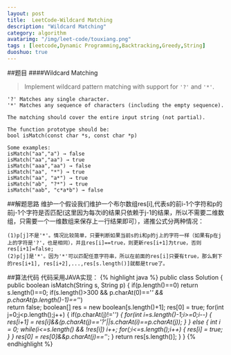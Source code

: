 ```yaml
---
layout: post
title:  LeetCode-Wildcard Matching 
description: "Wildcard Matching"
category: algorithm
avatarimg: "/img/leet-code/touxiang.png"
tags : [leetcode,Dynamic Programming,Backtracking,Greedy,String]
duoshuo: true
---
```

##题目
####Wildcard Matching
>Implement wildcard pattern matching with support for `'?'` and `'*'`.
>
	'?' Matches any single character.
	'*' Matches any sequence of characters (including the empty sequence).
>	
	The matching should cover the entire input string (not partial).
>	
	The function prototype should be:
	bool isMatch(const char *s, const char *p)
>	
	Some examples:
	isMatch("aa","a") → false
	isMatch("aa","aa") → true
	isMatch("aaa","aa") → false
	isMatch("aa", "*") → true
	isMatch("aa", "a*") → true
	isMatch("ab", "?*") → true
	isMatch("aab", "c*a*b") → false

<!-- more -->
	
##解题思路
维护一个假设我们维护一个布尔数组res[i],代表s的前i-1个字符和p的前j-1个字符是否匹配(这里因为每次i的结果只依赖于j-1的结果，所以不需要二维数组，只需要一个一维数组来保存上一行结果即可），递推公式分两种情况：

    (1)p[j]不是'*'。情况比较简单，只要判断如果当前s的i和p的j上的字符一样（如果有p在j上的字符是'?'，也是相同），并且res[i]==true，则更新res[i+1]为true，否则res[i+1]=false;  
    (2)p[j]是'*'。因为'*'可以匹配任意字符串，所以在前面的res[i]只要有true，那么剩下的res[i+1], res[i+2],...,res[s.length()]就都是true了。

##算法代码
代码采用JAVA实现：
{% highlight java %}
public class Solution {
    public boolean isMatch(String s, String p) {
        if(p.length()==0)
            return s.length()==0;
        if(s.length()>300 && p.charAt(0)=='*' && p.charAt(p.length()-1)=='*')  
            return false;
        boolean[] res = new boolean[s.length()+1];
        res[0] = true;
        for(int j=0;j<p.length();j++)
        {
            if(p.charAt(j)!='*')
            {
                for(int i=s.length()-1;i>=0;i--)
                {
                    res[i+1] = res[i]&&(p.charAt(j)=='?'||s.charAt(i)==p.charAt(j));
                }
            }
            else
            {
                int i = 0;
                while(i<=s.length() && !res[i])
                    i++;
                for(;i<=s.length();i++)
                {
                    res[i] = true;
                }
            }
            res[0] = res[0]&&p.charAt(j)=='*';
        }
        return res[s.length()];
    }
}
{% endhighlight %}

